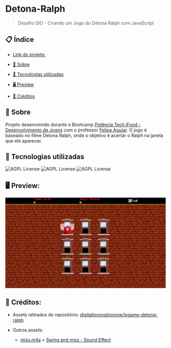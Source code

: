 # Detona-Ralph
> Desafio DIO - Criando um Jogo do Detona Ralph com JavaScript

## 📋 Índice
- [Link do projeto:](https://finandolopes.github.io/Jogo-Detona-Ralph/)

- [📖 Sobre](#-Sobre)
- [🚀 Tecnologias utilizadas](#-Tecnologias-utilizadas)
- [🖥 Preview](#-Preview)
- [📌 Créditos](#-Créditos)

## 📖 Sobre
Projeto desenvolvido durante o Bootcamp [Potência Tech iFood - Desenvolvimento de Jogos](https://web.dio.me/track/potencia-tech-ifood-desenvolvimento-de-jogos) com o professor [Felipe Aguiar](https://github.com/felipeAguiarCode). O jogo é baseado no filme Detona Ralph, onde o objetivo é acertar o Ralph na janela que ele aparecer.

## 🚀 Tecnologias utilizadas

![AGPL License](https://img.shields.io/badge/HTML5-E34F26?style=for-the-badge&logo=html5&logoColor=white)
![AGPL License](https://img.shields.io/badge/CSS3-1572B6?style=for-the-badge&logo=css3&logoColor=white)
![AGPL License](https://img.shields.io/badge/JavaScript-F7DF1E?style=for-the-badge&logo=javascript&logoColor=black)
## 🖥 Preview:

<p align="center">
  <img src="screenshot.png" title="screenshot" alt="screenshot do jogo">
</p>

## 📌 Créditos:
  - Assets retirados do repositório: [digitalinnovationone/jsgame-detona-ralph](https://github.com/digitalinnovationone/jsgame-detona-ralph)

  - Outros assets: 
    - [miss.m4a](./src/sounds/miss.m4a) = [Swing and miss - Sound Effect](https://www.youtube.com/watch?v=mdOYC8p7PkA)
   
